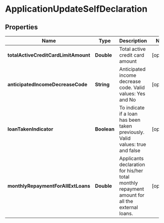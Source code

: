 # ApplicationUpdateSelfDeclaration

## Properties
Name | Type | Description | Notes
------------ | ------------- | ------------- | -------------
**totalActiveCreditCardLimitAmount** | **Double** | Total active credit card amount |  [optional]
**anticipatedIncomeDecreaseCode** | **String** | Anticipated income decrease code. Valid values: Yes and No |  [optional]
**loanTakenIndicator** | **Boolean** | To indicate if a loan has been taken previously. Valid values: true and false |  [optional]
**monthlyRepaymentForAllExtLoans** | **Double** | Applicants declaration for his/her total monthly repayment amount for all the external loans. |  [optional]
